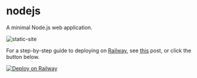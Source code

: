 # nodejs
A minimal Node.js web application.

![static-site](public/images/static-site.png)

For a step-by-step guide to deploying on [Railway](https://railway.app/?referralCode=alphasec), see [this](https://alphasec.io/how-to-deploy-a-nodejs-app-on-railway/) post, or click the button below.

[![Deploy on Railway](https://railway.app/button.svg)](https://railway.app/new/template/Abo1zu?referralCode=demotests12)
